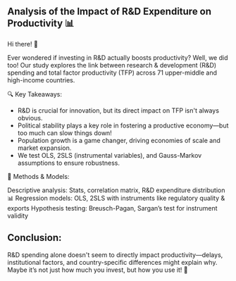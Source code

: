 ## Analysis of the Impact of R&D Expenditure on Productivity 📊
Hi there! 👋

Ever wondered if investing in R&D actually boosts productivity? Well, we did too! Our study explores the link between research & development (R&D) spending and total factor productivity (TFP) across 71 upper-middle and high-income countries.

🔍 Key Takeaways:
 - R&D is crucial for innovation, but its direct impact on TFP isn't always obvious.
 - Political stability plays a key role in fostering a productive economy—but too much can slow things down!
 - Population growth is a game changer, driving economies of scale and market expansion.
 - We test OLS, 2SLS (instrumental variables), and Gauss-Markov assumptions to ensure robustness.

📌 Methods & Models:

Descriptive analysis: Stats, correlation matrix, R&D expenditure distribution 📊
Regression models: OLS, 2SLS with instruments like regulatory quality & exports
Hypothesis testing: Breusch-Pagan, Sargan’s test for instrument validity

## Conclusion:
R&D spending alone doesn't seem to directly impact productivity—delays, institutional factors, and country-specific differences might explain why. 
Maybe it’s not just how much you invest, but how you use it! 🤔
